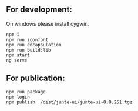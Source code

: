 ## For development:
On windows please install cygwin.

```
npm i
npm run iconfont
npm run encapsulation
npm run build:lib
npm start
ng serve
```

## For publication:
```
npm run package
npm login
npm publish ./dist/junte-ui/junte-ui-0.0.251.tgz
```
